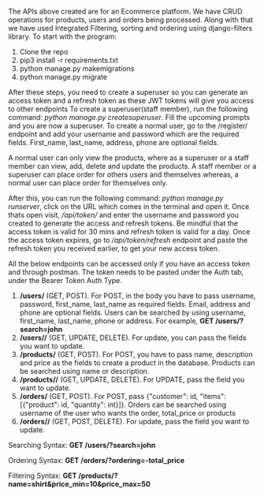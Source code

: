 The APIs above created are for an Ecommerce platform. We have CRUD operations for products, users and orders being processed. Along with that we have used Integrated Filtering, sorting and ordering using django-filters
library. To start with the program:
1) Clone the repo
2) pip3 install -r requirements.txt
3) python manage.py makemigrations
4) python manage.py migrate

After these steps, you need to create a superuser so you can generate an access token and a refresh token as these JWT tokens will give you access to other endpoints
To create a superuser(staff member), run the following command: *python manage.py createsuperuser*. Fill the upcoming prompts and you are now a superuser.
To create a normal user, go to the /register/ endpoint and add your username and password which are the required fields. First_name, last_name, address, phone are optional fields.

A normal user can only view the products, where as a superuser or a staff member can view, add, delete and update the products.
A staff member or a superuser can place order for others users and themselves whereas, a normal user can place order for themselves only.

After this, you can run the following command: *python manage.py runserver*, click on the URL which comes in the terminal and open it. Once thats open visit, */api/token/* and enter the username and password you
created to generate the access and refresh tokens. Be mindful that the access token is valid for 30 mins and refresh token is valid for a day. Once the access token expires, go to
*/api/token/refresh* endpoint and paste the refresh token you received earlier, to get your new access token. 

All the below endpoints can be accessed only if you have an access token and through postman. The token needs to be pasted under the Auth tab, under the Bearer Token Auth Type.
1) **/users/** (GET, POST). For POST, in the body you have to pass username, password, first_name, last_name as required fields. Email, address and phone are optional fields. Users can be searched by using username, first_name, last_name, phone or address. For example, **GET /users/?search=john**
2) **/users/<pk>/** (GET, UPDATE, DELETE). For update, you can pass the fields you want to update.
3) **/products/** (GET, POST). For POST, you have to pass name, description and price as the fields to create a product in the database. Products can be searched using name or description.
4) **/products/<pk>/** (GET, UPDATE, DELETE). For UPDATE, pass the field you want to update.
5) **/orders/** (GET, POST). For POST, pass {"customer": id, "items": [{"product": id, "quantity": int}]}. Orders can be searched using username of the user who wants the order, total_price or products
6) **/orders/<pk>/** (GET, POST, DELETE). For update, pass the field you want to update.

Searching Syntax: **GET /users/?search=john**

Ordering Syntax: **GET /orders/?ordering=-total_price**

Filtering Syntax: **GET /products/?name=shirt&price_min=10&price_max=50**
